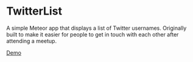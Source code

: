 # TwitterList

A simple Meteor app that displays a list of Twitter usernames. Originally built to make it easier for people to get in touch with each other after attending a meetup. 

[Demo](http://smashingdemo.meteor.com/)

